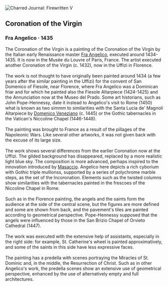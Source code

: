 <div class="artwork-of-the-day">
  <div class="container">
    <div class="img-wrapper">
      <img
        src="https://uploads4.wikiart.org/images/fra-angelico/coronation-of-the-virgin-1435.jpg!Large.jpg"
        alt="Charred Journal: Firewritten V" />
    </div>
    <div class="artwork-detail">
      <div class="artwork-origin"> 
        <h2 class="artwork-name">Coronation of the Virgin</h2>
        <h3 class="artist">
          Fra Angelico
                    ·  1435
        </h3>
      </div>
      <p class="description">
        <span class="artwork-description-text ng-binding" ng-bind-html="viewModel.ArtworkOfTheDay.Description | unsafe">The Coronation of the Virgin is a painting of the Coronation of the Virgin by the Italian early Renaissance master <a target="_blank" href="/en/fra-angelico">Fra Angelico</a>, executed around 1434-1435. It is now in the Musée du Louvre of Paris, France. The artist executed another Coronation of the Virgin (c. 1432), now in the Uffizi in Florence.
<br>
<br>The work is not thought to have originally been painted around 1434 (a few years after the similar painting in the Uffizi) for the convent of San Domenico of Fiesole, near Florence, where Fra Angelico was a Dominican friar and for which he painted also the Fiesole Altarpiece (1424-1425) and the Annunciation now at the Museo del Prado. Some art historians, such as John Pope-Hennessy, date it instead to Angelico's visit to Rome (1450) what is known as two simmm to similarities with the Santa Lucia de' Magnoli Altarpiece by <a target="_blank" href="/en/domenico-veneziano">Domenico Veneziano</a> (c. 1445) or the Gothic tabernacles in the Vatican's Niccoline Chapel (1446-1448).
<br>
<br>The painting was brought to France as a result of the pillages of the Napoleonic Wars. Like several other artworks, it was not given back with the excuse of its large size.
<br>
<br>The work shows several differences from the earlier Coronation now at the Uffizi. The gilded background has disappeared, replaced by a more realistic light blue sky. The composition is more advanced, perhaps inspired to the innovation introduced by <a target="_blank" href="/en/masaccio">Masaccio</a>. Angelico here depicts a rich cyborium with Gothic triple mullionss, supported by a series of polychrome marble steps, as the set of the Incoronation. Elements such as the twisted columns show similarities with the tabernacles painted in the frescoes of the Niccoline Chapel in Rome.
<br>
<br>Such as in the Florence painting, the angels and the saints form the audience at the side of the central scene, but the figures are more defined and some are shown from back, and the pavement's tiles are painted according to geometrical perspective. Pope-Hennessy supposed that the angels were influenced by those in the San Brizio Chapel of Orvieto Cathedral (1447).
<br>
<br>The work was executed with the extensive help of assistants, especially in the right side: for example, St. Catherine's wheel is painted approximatively, and some of the saints in this side have less expressive faces.
<br>
<br>The painting has a predella with scenes portraying the Miracles of St. Dominic and, in the middle, the Resurrection of Christ. Such as in other Angelico's work, the predella scenes show an extensive use of geometrical perspective, enhanced by the use of alternatively empty and full architectures.</span>
                        <div class="text-shadow-container" ng-show="showShadow" style=""></div>
      </p>
    </div>
  </div>

</div>
